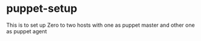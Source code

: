 # puppet-setup

This is to set up Zero to two hosts with one as puppet master and  other one as puppet agent
